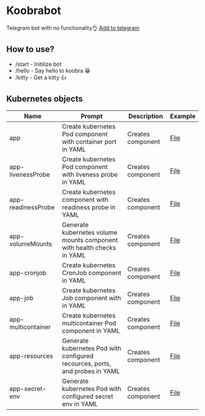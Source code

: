 # Koobrabot

Telegram bot with no functionality👌
[Add to telegram](https://t.me/koobrabot_bot)

## How to use?

- /start - Initilize bot
- /hello - Say hello to koobra 😁
- /kitty - Get a kitty 👍

## Kubernetes objects

| Name               | Prompt                                                                       | Description       | Example                                                                          |
| ------------------ | ---------------------------------------------------------------------------- | ----------------- | -------------------------------------------------------------------------------- |
| app                | Create kubernetes Pod component with container port in YAML                  | Creates component | [File](https://github.com/Chubasic/koobrabot/blob/main/yaml/app)                 |
| app-livenessProbe  | Create kubernetes Pod component with liveness probe in YAML                  | Creates component | [File](https://github.com/Chubasic/koobrabot/blob/main/yaml/app-livenessProbe)   |
| app-readinessProbe | Create kubernetes component with readiness probe in YAML                     | Creates component | [File](https://github.com/Chubasic/koobrabot/blob/main/yaml/app-readinessProbe)  |
| app-volumeMounts   | Generate kubernetes volume mounts component with health checks in YAML       | Creates component | [File](https://github.com/Chubasic/koobrabot/blob/main/yaml/app-volumeMounts)    |
| app-cronjob        | Create kubernetes CronJob component in YAML                                  | Creates component | [File](https://github.com/Chubasic/koobrabot/blob/main/yaml/app-cronjob)         |
| app-job            | Create kubernetes Job component with in YAML                                 | Creates component | [File](https://github.com/Chubasic/koobrabot/blob/main/yaml/app-job)             |
| app-multicontainer | Create kubernetes multicontainer Pod component in YAML                       | Creates component | [File](https://github.com/Chubasic/koobrabot/blob/main/yaml/app-multicontainer)  |
| app-resources      | Generate kubernetes Pod with configured recources, ports, and probes in YAML | Creates component | [File](https://github.com/Chubasic/koobrabot/blob/main/yaml/app-resources)       |
| app-secret-env     | Generate kubernetes Pod with configured secret env in YAML                   | Creates component | [File](https://github.com/Chubasic/koobrabot/blob/main/yaml/app-secret-env.yaml) |
